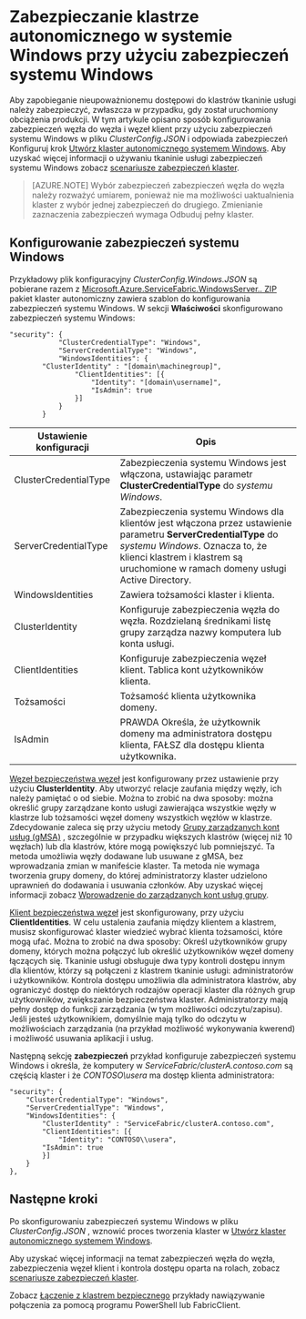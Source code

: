 <properties
   pageTitle="Zabezpieczanie klastrze z systemem Windows przy użyciu zabezpieczeń systemu Windows | Microsoft Azure"
   description="Dowiedz się, jak skonfigurować zabezpieczenia węzła do węzła i węzeł klient w klastrze autonomiczny z systemem Windows przy użyciu zabezpieczeń systemu Windows."
   services="service-fabric"
   documentationCenter=".net"
   authors="rwike77"
   manager="timlt"
   editor=""/>

<tags
   ms.service="service-fabric"
   ms.devlang="dotnet"
   ms.topic="article"
   ms.tgt_pltfrm="NA"
   ms.workload="NA"
   ms.date="08/25/2016"
   ms.author="ryanwi"/>


# <a name="secure-a-standalone-cluster-on-windows-using-windows-security"></a>Zabezpieczanie klastrze autonomicznego w systemie Windows przy użyciu zabezpieczeń systemu Windows

Aby zapobieganie nieupoważnionemu dostępowi do klastrów tkaninie usługi należy zabezpieczyć, zwłaszcza w przypadku, gdy został uruchomiony obciążenia produkcji. W tym artykule opisano sposób konfigurowania zabezpieczeń węzła do węzła i węzeł klient przy użyciu zabezpieczeń systemu Windows w pliku *ClusterConfig.JSON* i odpowiada zabezpieczeń Konfiguruj krok [Utwórz klaster autonomicznego systemem Windows](service-fabric-cluster-creation-for-windows-server.md). Aby uzyskać więcej informacji o używaniu tkaninie usługi zabezpieczeń systemu Windows zobacz [scenariusze zabezpieczeń klaster](service-fabric-cluster-security.md).

>[AZURE.NOTE]
Wybór zabezpieczeń zabezpieczeń węzła do węzła należy rozważyć umiarem, ponieważ nie ma możliwości uaktualnienia klaster z wybór jednej zabezpieczeń do drugiego. Zmienianie zaznaczenia zabezpieczeń wymaga Odbuduj pełny klaster.

## <a name="configure-windows-security"></a>Konfigurowanie zabezpieczeń systemu Windows
Przykładowy plik konfiguracyjny *ClusterConfig.Windows.JSON* są pobierane razem z [Microsoft.Azure.ServiceFabric.WindowsServer.<version>. ZIP](http://go.microsoft.com/fwlink/?LinkId=730690) pakiet klaster autonomiczny zawiera szablon do konfigurowania zabezpieczeń systemu Windows.  W sekcji **Właściwości** skonfigurowano zabezpieczeń systemu Windows:

```
"security": {
            "ClusterCredentialType": "Windows",
            "ServerCredentialType": "Windows",
            "WindowsIdentities": {
        "ClusterIdentity" : "[domain\machinegroup]",
                "ClientIdentities": [{
                    "Identity": "[domain\username]",
                    "IsAdmin": true
                }]
            }
        }
```

|**Ustawienie konfiguracji**|**Opis**|
|-----------------------|--------------------------|
|ClusterCredentialType|Zabezpieczenia systemu Windows jest włączona, ustawiając parametr **ClusterCredentialType** do *systemu Windows*.|
|ServerCredentialType|Zabezpieczenia systemu Windows dla klientów jest włączona przez ustawienie parametru **ServerCredentialType** do *systemu Windows*. Oznacza to, że klienci klastrem i klastrem są uruchomione w ramach domeny usługi Active Directory.|
|WindowsIdentities|Zawiera tożsamości klaster i klienta.|
|ClusterIdentity|Konfiguruje zabezpieczenia węzła do węzła. Rozdzielaną średnikami listę grupy zarządza nazwy komputera lub konta usługi.|
|ClientIdentities|Konfiguruje zabezpieczenia węzeł klient. Tablica kont użytkowników klienta.|
|Tożsamości|Tożsamość klienta użytkownika domeny.|
|IsAdmin|PRAWDA Określa, że użytkownik domeny ma administratora dostępu klienta, FAŁSZ dla dostępu klienta użytkownika.|

[Węzeł bezpieczeństwa węzeł](service-fabric-cluster-security.md#node-to-node-security) jest konfigurowany przez ustawienie przy użyciu **ClusterIdentity**. Aby utworzyć relacje zaufania między węzły, ich należy pamiętać o od siebie. Można to zrobić na dwa sposoby: można określić grupy zarządzane konto usługi zawierająca wszystkie węzły w klastrze lub tożsamości węzeł domeny wszystkich węzłów w klastrze. Zdecydowanie zaleca się przy użyciu metody [Grupy zarządzanych kont usług (gMSA)](https://technet.microsoft.com/library/hh831782.aspx) , szczególnie w przypadku większych klastrów (więcej niż 10 węzłach) lub dla klastrów, które mogą powiększyć lub pomniejszyć.
Ta metoda umożliwia węzły dodawane lub usuwane z gMSA, bez wprowadzania zmian w manifeście klaster. Ta metoda nie wymaga tworzenia grupy domeny, do której administratorzy klaster udzielono uprawnień do dodawania i usuwania członków. Aby uzyskać więcej informacji zobacz [Wprowadzenie do zarządzanych kont usług grupy](http://technet.microsoft.com/library/jj128431.aspx).

[Klient bezpieczeństwa węzeł](service-fabric-cluster-security.md#client-to-node-security) jest skonfigurowany, przy użyciu **ClientIdentities**. W celu ustalenia zaufania między klientem a klastrem, musisz skonfigurować klaster wiedzieć wybrać klienta tożsamości, które mogą ufać. Można to zrobić na dwa sposoby: Określ użytkowników grupy domeny, których można połączyć lub określić użytkowników węzeł domeny łączących się. Tkaninie usługi obsługuje dwa typy kontroli dostępu innym dla klientów, którzy są połączeni z klastrem tkaninie usługi: administratorów i użytkowników. Kontrola dostępu umożliwia dla administratora klastrów, aby ograniczyć dostęp do niektórych rodzajów operacji klaster dla różnych grup użytkowników, zwiększanie bezpieczeństwa klaster.  Administratorzy mają pełny dostęp do funkcji zarządzania (w tym możliwości odczytu/zapisu). Jeśli jesteś użytkownikiem, domyślnie mają tylko do odczytu w możliwościach zarządzania (na przykład możliwość wykonywania kwerend) i możliwość usuwania aplikacji i usług.

Następną sekcję **zabezpieczeń** przykład konfiguruje zabezpieczeń systemu Windows i określa, że komputery w *ServiceFabric/clusterA.contoso.com* są częścią klaster i że *CONTOSO\usera* ma dostęp klienta administratora:

```
"security": {
    "ClusterCredentialType": "Windows",
    "ServerCredentialType": "Windows",
    "WindowsIdentities": {
        "ClusterIdentity" : "ServiceFabric/clusterA.contoso.com",
        "ClientIdentities": [{
            "Identity": "CONTOSO\\usera",
        "IsAdmin": true
        }]
    }
},
```

## <a name="next-steps"></a>Następne kroki

Po skonfigurowaniu zabezpieczeń systemu Windows w pliku *ClusterConfig.JSON* , wznowić proces tworzenia klaster w [Utwórz klaster autonomicznego systemem Windows](service-fabric-cluster-creation-for-windows-server.md).

Aby uzyskać więcej informacji na temat zabezpieczeń węzła do węzła, zabezpieczenia węzeł klient i kontrola dostępu oparta na rolach, zobacz [scenariusze zabezpieczeń klaster](service-fabric-cluster-security.md).

Zobacz [Łączenie z klastrem bezpiecznego](service-fabric-connect-to-secure-cluster.md) przykłady nawiązywanie połączenia za pomocą programu PowerShell lub FabricClient.
